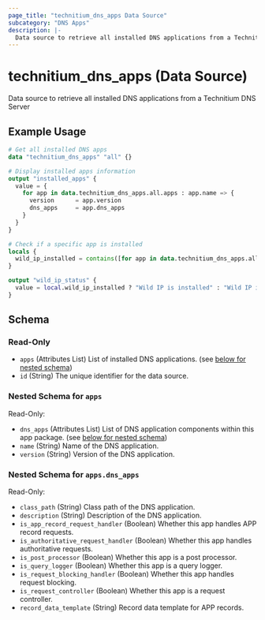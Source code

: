 ```yaml
---
page_title: "technitium_dns_apps Data Source"
subcategory: "DNS Apps"
description: |-
  Data source to retrieve all installed DNS applications from a Technitium DNS Server
---
```


# technitium_dns_apps (Data Source)

Data source to retrieve all installed DNS applications from a Technitium DNS Server

## Example Usage

```terraform
# Get all installed DNS apps
data "technitium_dns_apps" "all" {}

# Display installed apps information
output "installed_apps" {
  value = {
    for app in data.technitium_dns_apps.all.apps : app.name => {
      version      = app.version
      dns_apps     = app.dns_apps
    }
  }
}

# Check if a specific app is installed
locals {
  wild_ip_installed = contains([for app in data.technitium_dns_apps.all.apps : app.name], "Wild IP")
}

output "wild_ip_status" {
  value = local.wild_ip_installed ? "Wild IP is installed" : "Wild IP is not installed"
}
```

<!-- schema generated by tfplugindocs -->
## Schema

### Read-Only

- `apps` (Attributes List) List of installed DNS applications. (see [below for nested schema](#nestedatt--apps))
- `id` (String) The unique identifier for the data source.

<a id="nestedatt--apps"></a>
### Nested Schema for `apps`

Read-Only:

- `dns_apps` (Attributes List) List of DNS application components within this app package. (see [below for nested schema](#nestedatt--apps--dns_apps))
- `name` (String) Name of the DNS application.
- `version` (String) Version of the DNS application.

<a id="nestedatt--apps--dns_apps"></a>
### Nested Schema for `apps.dns_apps`

Read-Only:

- `class_path` (String) Class path of the DNS application.
- `description` (String) Description of the DNS application.
- `is_app_record_request_handler` (Boolean) Whether this app handles APP record requests.
- `is_authoritative_request_handler` (Boolean) Whether this app handles authoritative requests.
- `is_post_processor` (Boolean) Whether this app is a post processor.
- `is_query_logger` (Boolean) Whether this app is a query logger.
- `is_request_blocking_handler` (Boolean) Whether this app handles request blocking.
- `is_request_controller` (Boolean) Whether this app is a request controller.
- `record_data_template` (String) Record data template for APP records.